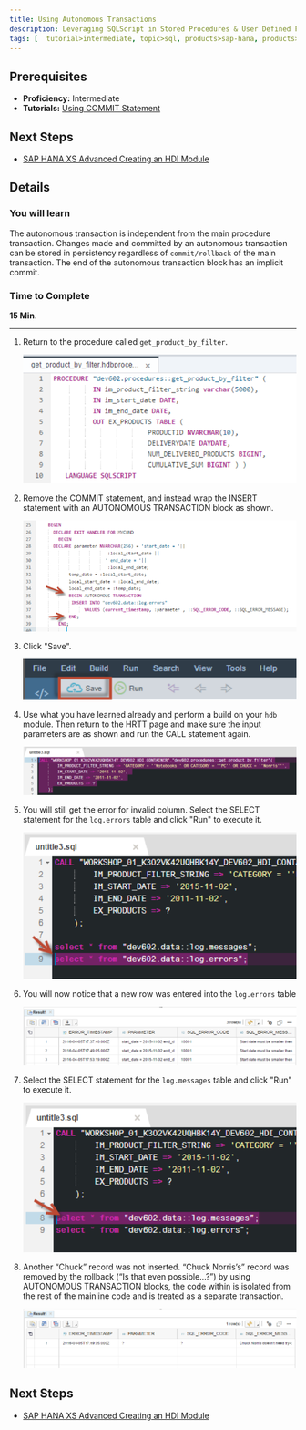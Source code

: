 ```yaml
---
title: Using Autonomous Transactions
description: Leveraging SQLScript in Stored Procedures & User Defined Functions through the use of Autonomous transactions
tags: [  tutorial>intermediate, topic>sql, products>sap-hana, products>sap-hana,-express-edition ]
---
```

## Prerequisites  
 - **Proficiency:** Intermediate
 - **Tutorials:** [Using COMMIT Statement](http://go.sap.com/developer/tutorials/xsa-sqlscript-trans-commit.html)

## Next Steps
 - [SAP HANA XS Advanced Creating an HDI Module](http://go.sap.com/developer/tutorials/xsa-hdi-module.html)

## Details
### You will learn  
The autonomous transaction is independent from the main procedure transaction. Changes made and committed by an autonomous transaction can be stored in persistency regardless of `commit/rollback` of the main transaction. The end of the autonomous transaction block has an implicit commit.

### Time to Complete
**15 Min**.

---

1. Return to the procedure called `get_product_by_filter`.

	![procedure editor](1.png)
	
2. Remove the COMMIT statement, and instead wrap the INSERT statement with an AUTONOMOUS TRANSACTION block as shown.

	![insert statement](2.png)

3. Click "Save".

	![save](3.png)

4. Use what you have learned already and perform a build on your `hdb` module. Then return to the HRTT page and make sure the input parameters are as shown and run the CALL statement again.

	![HRTT](4.png)

5. You will still get the error for invalid column.  Select the SELECT statement for the `log.errors` table and click "Run" to execute it.

	![select statement](5.png)

6. You will now notice that a new row was entered into the `log.errors` table

	![new row](6.png)

7. Select the SELECT statement for the `log.messages` table and click "Run" to execute it. 

	![select statement](7.png)

8. Another “Chuck” record was not inserted.  “Chuck Norris’s” record was removed by the rollback (“Is that even possible…?”)  by using AUTONOMOUS TRANSACTION blocks, the code within is isolated from the rest of the mainline code and is treated as a separate transaction.

	![results](8.png)
	

## Next Steps
 - [SAP HANA XS Advanced Creating an HDI Module](http://go.sap.com/developer/tutorials/xsa-hdi-module.html)
